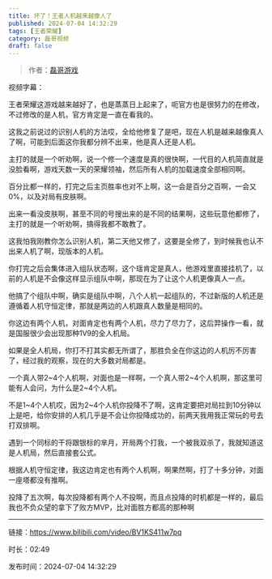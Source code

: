 ```yaml
---
title: 坏了！王者人机越来越像人了
published: 2024-07-04 14:32:29
tags: [王者荣耀]
category: 磊哥视频
draft: false
---
```



> 作者：[磊哥游戏](https://space.bilibili.com/268941858?spm_id_from=333.788.upinfo.head.click)

视频字幕：

王者荣耀这游戏越来越好了，也是蒸蒸日上起来了，呃官方也是很努力的在修改，不过修改的是人机，官方肯定是一直在看我的。

这我之前说过的识别人机的方法哎，全给他修复了是吧，现在人机是越来越像真人了啊，可能到后面这你我都分辨不出来，他是真人还是人机。

主打的就是一个听劝啊，说一个修一个速度是真的很快啊，一代目的人机简直就是没脸看啊，游戏天数一天的荣耀领袖，然后所有人机的加载速度全部相同啊。

百分比都一样的，打完之后主页胜率也对不上啊，这一会是百分之百啊，一会又0%，以及对局有皮肤啊。

出来一看没皮肤啊，甚至不同的号搜出来的是不同的结果啊，这些玩意他都修了，主打的就是一个听劝啊，搞得我都不敢教了。

这我怕我刚教你怎么识别人机，第二天他又修了，这要是全修了，到时候我也认不出来人机了啊，现版本的人机。

你打完之后会集体进入组队状态啊，这个瑶肯定是真人，他游戏里直接挂机了，以前的人机是不会像这样显示组队中啊，那现在为了让这个人机更像真人一点。

他搞了个组队中啊，确实是组队中啊，八个人机一起组队的，不过新版的人机还是遵循着人机守恒定律，那就是两边的人机跟真人数量是相同的。

你这边有两个人机，对面肯定也有两个人机，尽力了尽力了，这后羿操作一看，就是国服很少会出现那种1V9的全人机局。

如果是全人机局，你打不打其实都无所谓了，那胜负全在你这边的人机厉不厉害了，经过我的观察，现在的大多数对局都是。

一个真人带2~4个人机啊，对面也是一样啊，一个真人带2~4个人机啊，那这里可能有人会问，为什么是2~4个人机。

不是1~4个人机哎，因为2~4个人机你投降不了啊，这肯定要把对局拉到10分钟以上是吧，给你安排的人机几乎是不会让你投降成功的，前两天我用我正常玩的号去打双排啊。

遇到一个同标的干将跟银标的芈月，开局两个打我，一个被我双杀了，我就知道这是人机局，然后直接套公式。

根据人机守恒定律，我这边肯定也有两个人机啊，啊果然啊，打了十多分钟，对面一座塔都没有推啊。

投降了五次啊，每次投降都有两个人不投啊，而且点投降的时机都是一样的，最后我也不负众望的拿下了败方MVP，比对面胜方都高的那种啊

---

链接：https://www.bilibili.com/video/BV1KS411w7pq

时长：02:49

发布时间：2024-07-04 14:32:29
